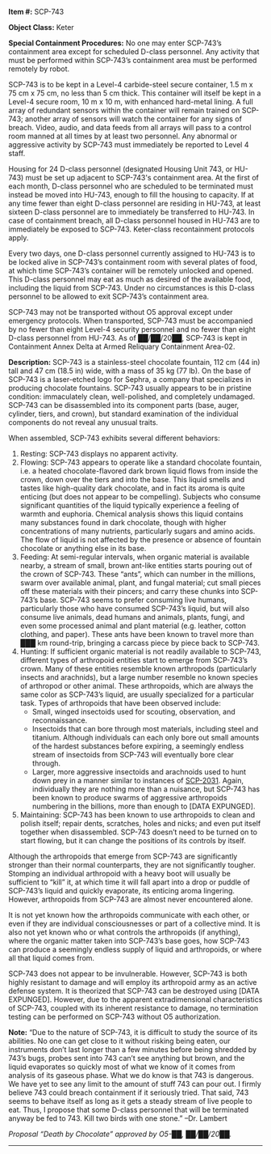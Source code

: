 **Item #:** SCP-743

**Object Class:** Keter

**Special Containment Procedures:** No one may enter SCP-743’s containment area except for scheduled D-class personnel. Any activity that must be performed within SCP-743’s containment area must be performed remotely by robot.

SCP-743 is to be kept in a Level-4 carbide-steel secure container, 1.5 m x 75 cm x 75 cm, no less than 5 cm thick. This container will itself be kept in a Level-4 secure room, 10 m x 10 m, with enhanced hard-metal lining. A full array of redundant sensors within the container will remain trained on SCP-743; another array of sensors will watch the container for any signs of breach. Video, audio, and data feeds from all arrays will pass to a control room manned at all times by at least two personnel. Any abnormal or aggressive activity by SCP-743 must immediately be reported to Level 4 staff.

Housing for 24 D-class personnel (designated Housing Unit 743, or HU-743) must be set up adjacent to SCP-743's containment area. At the first of each month, D-class personnel who are scheduled to be terminated must instead be moved into HU-743, enough to fill the housing to capacity. If at any time fewer than eight D-class personnel are residing in HU-743, at least sixteen D-class personnel are to immediately be transferred to HU-743. In case of containment breach, all D-class personnel housed in HU-743 are to immediately be exposed to SCP-743. Keter-class recontainment protocols apply.

Every two days, one D-class personnel currently assigned to HU-743 is to be locked alive in SCP-743’s containment room with several plates of food, at which time SCP-743’s container will be remotely unlocked and opened. This D-class personnel may eat as much as desired of the available food, including the liquid from SCP-743. Under no circumstances is this D-class personnel to be allowed to exit SCP-743’s containment area.

SCP-743 may not be transported without O5 approval except under emergency protocols. When transported, SCP-743 must be accompanied by no fewer than eight Level-4 security personnel and no fewer than eight D-class personnel from HU-743. As of ██/██/20██, SCP-743 is kept in Containment Annex Delta at Armed Reliquary Containment Area-02.

**Description:** SCP-743 is a stainless-steel chocolate fountain, 112 cm (44 in) tall and 47 cm (18.5 in) wide, with a mass of 35 kg (77 lb). On the base of SCP-743 is a laser-etched logo for Sephra, a company that specializes in producing chocolate fountains. SCP-743 usually appears to be in pristine condition: immaculately clean, well-polished, and completely undamaged. SCP-743 can be disassembled into its component parts (base, auger, cylinder, tiers, and crown), but standard examination of the individual components do not reveal any unusual traits.

When assembled, SCP-743 exhibits several different behaviors:

1.  Resting: SCP-743 displays no apparent activity.
2.  Flowing: SCP-743 appears to operate like a standard chocolate fountain, i.e. a heated chocolate-flavored dark brown liquid flows from inside the crown, down over the tiers and into the base. This liquid smells and tastes like high-quality dark chocolate, and in fact its aroma is quite enticing (but does not appear to be compelling). Subjects who consume significant quantities of the liquid typically experience a feeling of warmth and euphoria. Chemical analysis shows this liquid contains many substances found in dark chocolate, though with higher concentrations of many nutrients, particularly sugars and amino acids. The flow of liquid is not affected by the presence or absence of fountain chocolate or anything else in its base.
3.  Feeding: At semi-regular intervals, when organic material is available nearby, a stream of small, brown ant-like entities starts pouring out of the crown of SCP-743. These “ants”, which can number in the millions, swarm over available animal, plant, and fungal material; cut small pieces off these materials with their pincers; and carry these chunks into SCP-743’s base. SCP-743 seems to prefer consuming live humans, particularly those who have consumed SCP-743’s liquid, but will also consume live animals, dead humans and animals, plants, fungi, and even some processed animal and plant material (e.g. leather, cotton clothing, and paper). These ants have been known to travel more than ███ km round-trip, bringing a carcass piece by piece back to SCP-743.
4.  Hunting: If sufficient organic material is not readily available to SCP-743, different types of arthropoid entities start to emerge from SCP-743’s crown. Many of these entities resemble known arthropods (particularly insects and arachnids), but a large number resemble no known species of arthropod or other animal. These arthropoids, which are always the same color as SCP-743’s liquid, are usually specialized for a particular task. Types of arthropoids that have been observed include:
    *   Small, winged insectoids used for scouting, observation, and reconnaissance.
    *   Insectoids that can bore through most materials, including steel and titanium. Although individuals can each only bore out small amounts of the hardest substances before expiring, a seemingly endless stream of insectoids from SCP-743 will eventually bore clear through.
    *   Larger, more aggressive insectoids and arachnoids used to hunt down prey in a manner similar to instances of [SCP-2031](/scp-2031). Again, individually they are nothing more than a nuisance, but SCP-743 has been known to produce swarms of aggressive arthropoids numbering in the billions, more than enough to \[DATA EXPUNGED\].
5.  Maintaining: SCP-743 has been known to use arthropoids to clean and polish itself; repair dents, scratches, holes and nicks; and even put itself together when disassembled. SCP-743 doesn’t need to be turned on to start flowing, but it can change the positions of its controls by itself.

Although the arthropoids that emerge from SCP-743 are significantly stronger than their normal counterparts, they are not significantly tougher. Stomping an individual arthropoid with a heavy boot will usually be sufficient to “kill” it, at which time it will fall apart into a drop or puddle of SCP-743’s liquid and quickly evaporate, its enticing aroma lingering. However, arthropoids from SCP-743 are almost never encountered alone.

It is not yet known how the arthropoids communicate with each other, or even if they are individual consciousnesses or part of a collective mind. It is also not yet known who or what controls the arthropoids (if anything), where the organic matter taken into SCP-743’s base goes, how SCP-743 can produce a seemingly endless supply of liquid and arthropoids, or where all that liquid comes from.

SCP-743 does not appear to be invulnerable. However, SCP-743 is both highly resistant to damage and will employ its arthropoid army as an active defense system. It is theorized that SCP-743 can be destroyed using \[DATA EXPUNGED\]. However, due to the apparent extradimensional characteristics of SCP-743, coupled with its inherent resistance to damage, no termination testing can be performed on SCP-743 without O5 authorization.

**Note:** “Due to the nature of SCP-743, it is difficult to study the source of its abilities. No one can get close to it without risking being eaten, our instruments don’t last longer than a few minutes before being shredded by 743’s bugs, probes sent into 743 can’t see anything but brown, and the liquid evaporates so quickly most of what we know of it comes from analysis of its gaseous phase. What we do know is that 743 is dangerous. We have yet to see any limit to the amount of stuff 743 can pour out. I firmly believe 743 could breach containment if it seriously tried. That said, 743 seems to behave itself as long as it gets a steady stream of live people to eat. Thus, I propose that some D-class personnel that will be terminated anyway be fed to 743. Kill two birds with one stone.” –Dr. Lambert

_Proposal “Death by Chocolate” approved by O5-██, ██/██/20██._

* * *